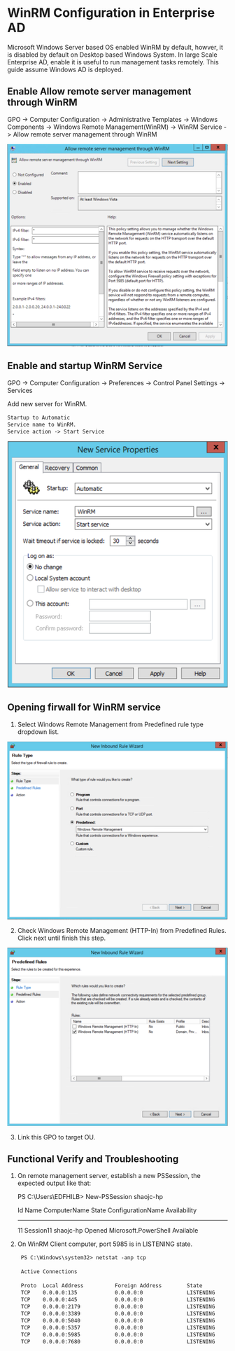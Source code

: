 # WinRM Configuration in Enterprise AD

Microsoft Windows Server based OS enabled WinRM by default, howver, it is disabled by default on Desktop based Windows System. In large Scale Enterprise AD, enable it is useful to run management tasks remotely. This guide assume Windows AD is deployed.

## Enable Allow remote server management through WinRM 

GPO -> Computer Configuration -> Administrative Templates -> Windows Components -> Windows Remote Management(WinRM) -> WinRM Service -> Allow remote server management through WinRM

![EnableWinRM](./1.PNG)

## Enable and startup WinRM Service

GPO -> Computer Configuration -> Preferences -> Control Panel Settings -> Services

Add new server for WinRM.

    Startup to Automatic
    Service name to WinRM.
    Service action -> Start Service

![WinRM](./2.PNG)

## Opening firwall for WinRM service

1. Select Windows Remote Management from Predefined rule type dropdown list.

![Firewall](./3.PNG)

2. Check Windows Remote Management (HTTP-In) from Predefined Rules. 
Click next until finish this step.

![WinRM](./4.PNG)

3. Link this GPO to target OU.

## Functional Verify and Troubleshooting

1. On remote management server, establish a new PSSession, the expected output like that:

    PS C:\Users\EDFHILB> New-PSSession shaojc-hp

    Id Name            ComputerName    State         ConfigurationName     Availability
    -- ----            ------------    -----         -----------------     ------------
    11 Session11       shaojc-hp       Opened        Microsoft.PowerShell     Available

2. On WinRM Client computer, port 5985 is in LISTENING state.

        PS C:\Windows\system32> netstat -anp tcp

        Active Connections

        Proto  Local Address          Foreign Address        State
        TCP    0.0.0.0:135            0.0.0.0:0              LISTENING
        TCP    0.0.0.0:445            0.0.0.0:0              LISTENING
        TCP    0.0.0.0:2179           0.0.0.0:0              LISTENING
        TCP    0.0.0.0:3389           0.0.0.0:0              LISTENING
        TCP    0.0.0.0:5040           0.0.0.0:0              LISTENING
        TCP    0.0.0.0:5357           0.0.0.0:0              LISTENING
        TCP    0.0.0.0:5985           0.0.0.0:0              LISTENING
        TCP    0.0.0.0:7680           0.0.0.0:0              LISTENING

